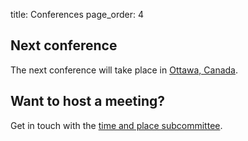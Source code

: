 title: Conferences
page_order: 4

## Next conference

The next conference will take place in [Ottawa, Canada]({filename}./conferences/2017.md).

## Want to host a meeting?

Get in touch with the [time and place subcommittee]({filename}./about/committees/tardis.md).